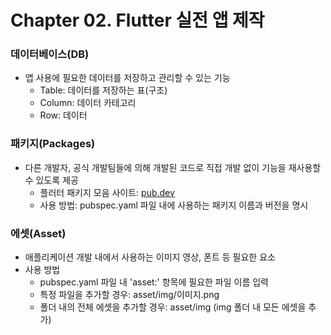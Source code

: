 # Chapter 02. Flutter 실전 앱 제작

### 데이터베이스(DB)
- 앱 사용에 필요한 데이터를 저장하고 관리할 수 있는 기능
    - Table: 데이터를 저장하는 표(구조)
    - Column: 데이터 카테고리
    - Row: 데이터

### 패키지(Packages)
- 다른 개발자, 공식 개발팀들에 의해 개발된 코드로 직접 개발 없이 기능을 재사용할 수 있도록 제공
    - 플러터 패키지 모음 사이트: [pub.dev](https://pub.dev)
    - 사용 방법: pubspec.yaml 파일 내에 사용하는 패키지 이름과 버전을 명시

### 에셋(Asset)
- 애플리케이션 개발 내에서 사용하는 이미지 영상, 폰트 등 필요한 요소
- 사용 방법
    - pubspec.yaml 파일 내 'asset:' 항목에 필요한 파일 이름 입력
    - 특정 파일을 추가할 경우: asset/img/이미지.png
    - 폴더 내의 전체 에셋을 추가할 경우: asset/img (img 폴더 내 모든 에셋을 추가)